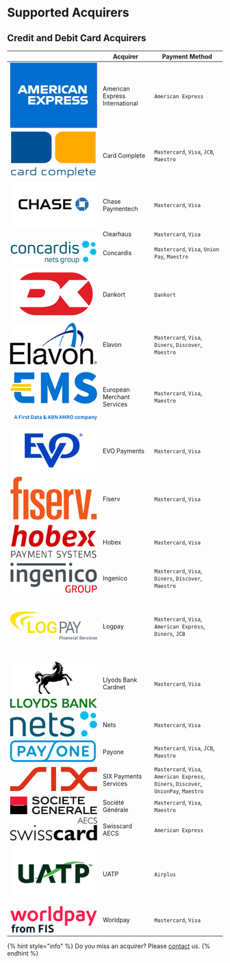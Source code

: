 # Supported Acquirers

## Credit and Debit Card Acquirers

|                                                                                                                   | Acquirer                       | Payment Method                                                                          |
| ----------------------------------------------------------------------------------------------------------------- | ------------------------------ | --------------------------------------------------------------------------------------- |
| <img src="../../.gitbook/assets/am_amex_06-700x525.jpg" alt="" data-size="line">                                  | American Express International | `American Express`                                                                      |
| <img src="../../.gitbook/assets/card complete_.svg" alt="" data-size="line">                                      | Card Complete                  | `Mastercard`, `Visa`, `JCB`, `Maestro`                                                  |
| <img src="../../.gitbook/assets/chase.jpg" alt="" data-size="line">                                               | Chase Paymentech               | `Mastercard`, `Visa`                                                                    |
| <img src="../../.gitbook/assets/2023-04-04 10_36_47-clearhaus-600x383.jpg (600×383).png" alt="" data-size="line"> | Clearhaus                      | `Mastercard`, `Visa`                                                                    |
| <img src="../../.gitbook/assets/Concardis_logo.svg.png" alt="" data-size="line">                                  | Concardis                      | `Mastercard`, `Visa`, `Union Pay`, `Maestro`                                            |
| <img src="../../.gitbook/assets/Dankort.png" alt="" data-size="line">                                             | Dankort                        | `Dankort`                                                                               |
| <img src="../../.gitbook/assets/elavon.svg" alt="" data-size="line">                                              | Elavon                         | `Mastercard`, `Visa`, `Diners`,  `Discover`, `Maestro`                                  |
| <img src="../../.gitbook/assets/European-Merchant-Services-EMS-logo.png" alt="" data-size="line">                 | European Merchant Services     | `Mastercard`, `Visa`, `Maestro`                                                         |
| <img src="../../.gitbook/assets/EVO_Only_Blue.jpg" alt="" data-size="line">                                       | EVO Payments                   | `Mastercard`, `Visa`                                                                    |
| <img src="../../.gitbook/assets/Fiserv_Logo.svg" alt="" data-size="line">                                         | Fiserv                         | `Mastercard`, `Visa`                                                                    |
| <img src="../../.gitbook/assets/hobex_logo_3.png" alt="" data-size="line">                                        | Hobex                          | `Mastercard`, `Visa`                                                                    |
| <img src="../../.gitbook/assets/Ingenicogroup_logo14.svg" alt="" data-size="line">                                | Ingenico                       | `Mastercard`, `Visa`, `Diners`,  `Discover`, `Maestro`                                  |
| <img src="../../.gitbook/assets/LOGPAY_Financial_4c.jpg.l.jpg" alt="" data-size="line">                           | Logpay                         | `Mastercard`, `Visa`, `American Express`,  `Diners`, `JCB`                              |
| <img src="../../.gitbook/assets/2018_lloydsbank.png" alt="" data-size="line">                                     | Llyods Bank Cardnet            | `Mastercard`, `Visa`                                                                    |
| <img src="../../.gitbook/assets/Nets_Logo_Pos_RGB.jpg" alt="" data-size="line">                                   | Nets                           | `Mastercard`, `Visa`                                                                    |
| <img src="../../.gitbook/assets/PAYONE_Logo_Blue_sRGB.svg" alt="" data-size="line">                               | Payone                         | `Mastercard`, `Visa`, `JCB`, `Maestro`                                                  |
| <img src="../../.gitbook/assets/six.png" alt="" data-size="line">                                                 |  SIX Payments Services         | `Mastercard`, `Visa`, `American Express`,  `Diners`,  `Discover`, `UnionPay`, `Maestro` |
| <img src="../../.gitbook/assets/2560px-Société_Générale.svg.png" alt="" data-size="line">                         | Société Générale               | `Mastercard`, `Visa`, `Maestro`                                                         |
| <img src="../../.gitbook/assets/swisscard.svg" alt="" data-size="line">                                           | Swisscard AECS                 | `American Express`                                                                      |
| <img src="../../.gitbook/assets/uatp.svg" alt="" data-size="line">                                                | UATP                           | `Airplus`                                                                               |
| <img src="../../.gitbook/assets/Worldpay from FIS Logo Red High Resolution JPG.jpg" alt="" data-size="line">      | Worldpay                       | `Mastercard`, `Visa`                                                                    |

{% hint style="info" %}
Do you miss an acquirer? Please [contact](../../help/contact.md) us.&#x20;
{% endhint %}
